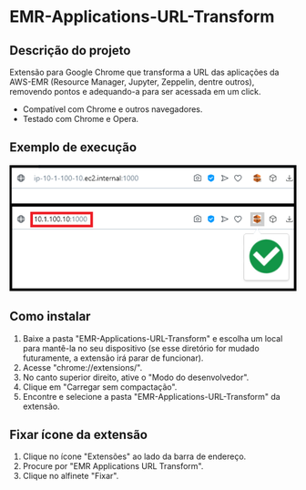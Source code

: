 # EMR-Applications-URL-Transform

## Descrição do projeto
<p>Extensão para Google Chrome que transforma a URL das aplicações da AWS-EMR (Resource Manager, Jupyter, Zeppelin, dentre outros), removendo pontos e adequando-a para ser acessada em um click.</p>

<ul>
    <li>Compatível com Chrome e outros navegadores.</li>
    <li>Testado com Chrome e Opera.</li>
</ul>

## Exemplo de execução
<p align="center">
    <img src="Example.png" alt="Exemplo de execução" />
</p>

## Como instalar
<ol>
    <li>Baixe a pasta "EMR-Applications-URL-Transform" e escolha um local para mantê-la no seu dispositivo (se esse diretório for mudado futuramente, a extensão irá parar de funcionar).</li>
    <li>Acesse "chrome://extensions/".</li>
    <li>No canto superior direito, ative o "Modo do desenvolvedor".</li>
    <li>Clique em "Carregar sem compactação".</li>
    <li>Encontre e selecione a pasta "EMR-Applications-URL-Transform" da extensão.</li>
</ol>

## Fixar ícone da extensão
<ol>
    <li>Clique no ícone "Extensões" ao lado da barra de endereço.</li>
    <li>Procure por "EMR Applications URL Transform".</li>
    <li>Clique no alfinete "Fixar".</li>
</ol>